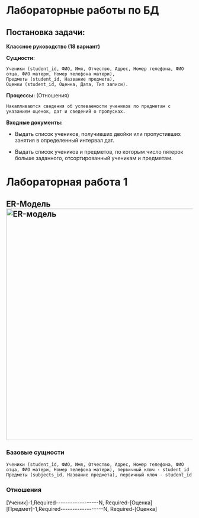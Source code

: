 # Лабораторные работы по БД

## Постановка задачи:

**Классное руководство (18 вариант)**

**Сущности:**

    Ученики (student_id, ФИО, Имя, Отчество, Адрес, Номер телефона, ФИО отца, ФИО матери, Номер телефона матери),
    Предметы (student_id, Название предмета), 
    Оценки (student_id, Оценка, Дата, Тип записи).

**Процессы:** (Отношения)

    Накапливаются сведения об успеваемости учеников по предметам с указанием оценок, дат и сведений о пропусках.

**Входные документы:**
   - Выдать список учеников, получивших двойки или пропустивших занятия в определенный интервал дат.

   - Выдать список учеников и предметов, по которым число пятерок больше заданного, отсортированный ученикам и предметам.
# Лабораторная работа 1
## ER-Модель<img width="779" height="624" alt="ER-модель" src="https://github.com/user-attachments/assets/6ce9ebdb-d104-49a1-a757-f9d99d949e1b" />

### Базовые сущности 

    Ученики (student_id, ФИО, Имя, Отчество, Адрес, Номер телефона, ФИО отца, ФИО матери, Номер телефона матери), первичный ключ - student_id
    Предметы (subjects_id, Название предмета), первичный ключ - student_id

### Отношения 

[Ученик]-1,Required------------------N, Required-[Оценка]   
[Предмет]-1,Required------------------N, Required-[Оценка]
